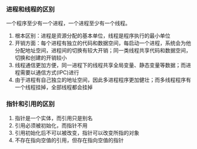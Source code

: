 ### 进程和线程的区别
一个程序至少有一个进程，一个进程至少有一个线程。

1. 根本区别：进程是资源分配的基本单位，线程是程序执行的最小单位
2. 开销方面：每个进程有独立的代码和数据空间，每启动一个进程，系统会为他分配地址空间，进程间的切换有较大开销；同一类线程共享代码和数据空间，切换和创建的开销较小
3. 线程通信更加方便，同一进程下的线程共享全局变量、静态变量等数据；而进程需要以通信方式(IPC)进行
4. 由于进程有自己独立的地址空间，因此多进程程序更加健壮；而多线程程序有一个线程挂掉，全部线程都会挂掉

### 指针和引用的区别
1. 指针是一个实体，而引用只是别名
2. 引用必须被初始化，而指针不用
3. 引用初始化后不可以被改变，指针可以改变所指的对象
4. 不存在指向空值的引用，但存在指向空值的指针